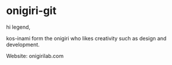 # onigiri-git

hi legend,

kos-inami form the onigiri who likes creativity such as design and development.

Website: onigirilab.com
